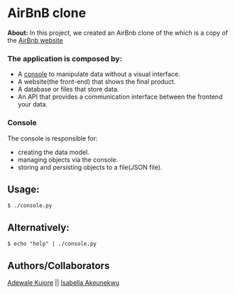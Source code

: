 # AirBnB clone
**About:** In this project, we created an AirBnb clone of the which is a copy of the [AirBnb website](https://www.airbnb.com/)

### The application is composed by:

- A [console](#Console) to manipulate data without a visual interface.
- A website(the front-end) that shows the final product.
- A database or files that store data.
- An API that provides a communication interface between the frontend your data. 

### Console
The console is responsible for:
- creating the data model.
- managing objects via the console.
- storing and persisting objects to a file(JSON file).

## Usage:
	$ ./console.py

## Alternatively:
	$ echo "help" | ./console.py

## Authors/Collaborators
[Adewale Kujore](https://github.com/Adewale66) || [Isabella Akeunekwu](https://github.com/Bellacocho123)
